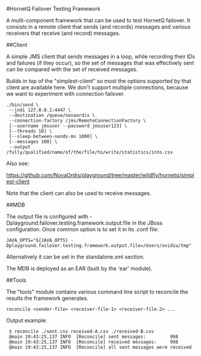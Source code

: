 #HornetQ Failover Testing Framework

A multi-component framework that can be used to test HornetQ failover. It consists in a remote client that
sends (and records) messages and various receivers that receive (and record) messages.

##Client

A simple JMS client that sends messages in a loop, while recording their IDs and failures
(if they occur), so the set of messages that was effectively sent can be compared with the set of 
received messages.

Builds in top of the "simplest-client" so most the options supported by that client are available here. We don't
support multiple connections, because we want to experiment with connection failover.

    ./bin/send \
     --jndi 127.0.0.1:4447 \
     --destination /queue/novaordis \
     --connection-factory /jms/RemoteConnectionFactory \
     [--username jmsuser --password jmsuser123] \
     [--threads 10] \
     [--sleep-between-sends-ms 1000] \
     [--messages 100] \
     --output /fully/qualified/name/of/the/file/to/write/statistics/into.csv

Also see:

https://github.com/NovaOrdis/playground/tree/master/wildfly/hornetq/simplest-client

Note that the client can also be used to receive messages. 

##MDB

The output file is configured with -Dplayground.failover.testing.framework.output.file in the JBoss configuration. 
Once common option is to set it in its .conf file:

    JAVA_OPTS="${JAVA_OPTS} -Dplayground.failover.testing.framework.output.file=/Users/ovidiu/tmp"
    
Alternatively it can be set in the standalone.xml <properties> section.

The MDB is deployed as an EAR (built by the 'ear' module).

##Tools

The "tools" module contains various command line script to reconcile the results the framework generates.


    reconcile <sender-file> <receiver-file-1> <receiver-file-2> ...
     
Output example:
     
     $ reconcile ./sent.csv received-A.csv ./received-B.csv
     @main 19:43:25,137 INFO  [Reconcile] sent messages:         998
     @main 19:43:25,137 INFO  [Reconcile] received messages:     998
     @main 19:43:25,137 INFO  [Reconcile] all sent messages were received
    